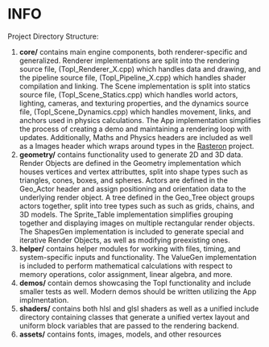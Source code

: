 # INFO



Project Directory Structure:

1. **core/** contains main engine components, both renderer-specific and generalized. Renderer implementations are split into the rendering source file, (Topl_Renderer_X.cpp) which handles data and drawing, and the pipeline source file, (Topl_Pipeline_X.cpp) which handles shader compilation and linking. The Scene implementation is split into statics source file, (Topl_Scene_Statics.cpp) which handles world actors, lighting, cameras, and texturing properties, and the dynamics source file, (Topl_Scene_Dynamics.cpp) which handles movement, links, and anchors used in physics calculations. The App implementation simplifies the process of creating a demo and maintaining a rendering loop with updates. Additionally, Maths and Physics headers are included as well as a Images header which wraps around types in the [Rasteron](https://github.com/Anton-Os/Rasteron) project.
2. **geometry/** contains functionality used to generate 2D and 3D data. Render Objects are defined in the Geometry implementation which houses vertices and vertex attributtes, split into shape types such as triangles, cones, boxes, and spheres. Actors are defined in the Geo_Actor header and assign positioning and orientation data to the underlying render object. A tree defined in the Geo_Tree object groups actors together, split into tree types such as such as grids, chains, and 3D models. The Sprite_Table implementation simplifies grouping together and displaying images on multiple rectangular render objects. The ShapesGen implementation is included to generate special and iterative Render Objects, as well as modifying preexisting ones.
3. **helper/** contains helper modules for working with files, timing, and system-specific inputs and functionality. The ValueGen implementation is included to perform mathematical calculations with respect to memory operations, color assignment, linear algebra, and more.
4. **demos/** contain demos showcasing the Topl functionality and include smaller tests as well. Modern demos should be written utilizing the App implmentation.
5. **shaders/** contains both hlsl and glsl shaders as well as a unified include directory containing classes that generate a unified vertex layout and uniform block variables that are passed to the rendering backend.
6. **assets/** contains fonts, images, models, and other resources